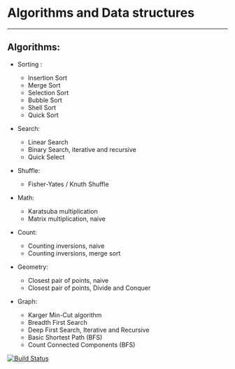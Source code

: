 **Algorithms and Data structures** 
=======
--------

Algorithms:
--

- Sorting : 
	*	Insertion Sort
	*	Merge Sort
	*	Selection Sort
	*	Bubble Sort
	* 	Shell Sort
	*	Quick Sort

- Search:
	* Linear Search
	* Binary Search, iterative and recursive
	* Quick Select
	
- Shuffle:
	* Fisher-Yates / Knuth Shuffle

- Math:
	* Karatsuba multiplication
	* Matrix multiplication, naive

- Count:
	* Counting inversions, naive
	* Counting inversions, merge sort
	
- Geometry:
	* Closest pair of points, naive
	* Closest pair of points, Divide and Conquer

- Graph:
	* Karger Min-Cut algorithm
	* Breadth First Search
	* Deep First Search, Iterative and Recursive
	* Basic Shortest Path (BFS)
	* Count Connected Components (BFS)


[![Build Status](https://drone.io/github.com/franciscoy/algorithms/status.png)](https://drone.io/github.com/franciscoy/algorithms/latest)
